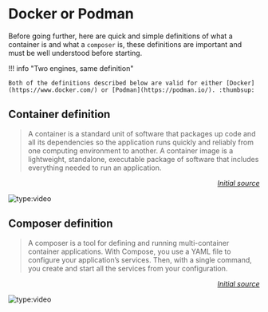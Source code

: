 # Docker or Podman

Before going further, here are quick and simple definitions of what a container is and what a `composer` is, these definitions are important and must be well understood before starting.

!!! info "Two engines, same definition"

    Both of the definitions described below are valid for either [Docker](https://www.docker.com/) or [Podman](https://podman.io/). :thumbsup:

## Container definition

> A container is a standard unit of software that packages up code and all its dependencies so the application runs quickly and reliably from one computing environment to another. A container image is a lightweight, standalone, executable package of software that includes everything needed to run an application.

*<div align="right">[Initial source](https://www.docker.com/resources/what-container)</div>*

![type:video](https://www.youtube.com/embed/YFl2mCHdv24?si=z-bWBEPL5SKm2smo)

## Composer definition

> A composer is a tool for defining and running multi-container container applications. With Compose, you use a YAML file to configure your application’s services. Then, with a single command, you create and start all the services from your configuration.

*<div align="right">[Initial source](https://docs.docker.com/compose)</div>*

![type:video](https://www.youtube.com/embed/Qw9zlE3t8Ko?si=YQOHX_Anq8NmvMZd)
